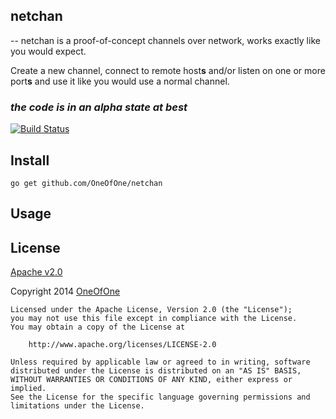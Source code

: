 ## netchan
--
netchan is a proof-of-concept channels over network, works exactly like you would expect.

Create a new channel, connect to remote host<strong>s</strong> and/or listen on one or more port<strong>s</strong> and use it like you would use a normal channel.

### *the code is in an alpha state at best*

[![Build Status](https://travis-ci.org/OneOfOne/netchan.svg?branch=master)](https://travis-ci.org/OneOfOne/netchan)

## Install

	go get github.com/OneOfOne/netchan

## Usage

## License

[Apache v2.0](http://opensource.org/licenses/Apache-2.0)

Copyright 2014 [OneOfOne](https://github.com/OneOfOne/)

	Licensed under the Apache License, Version 2.0 (the "License");
	you may not use this file except in compliance with the License.
	You may obtain a copy of the License at

		http://www.apache.org/licenses/LICENSE-2.0

	Unless required by applicable law or agreed to in writing, software
	distributed under the License is distributed on an "AS IS" BASIS,
	WITHOUT WARRANTIES OR CONDITIONS OF ANY KIND, either express or implied.
	See the License for the specific language governing permissions and
	limitations under the License.
